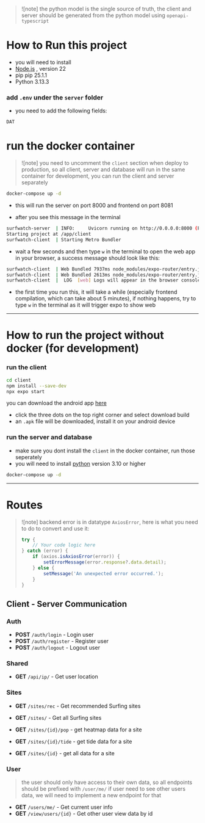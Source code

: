 > ![note]
> the python model is the single source of truth, the client and server should be generated from the python model using `openapi-typescript`

# How to Run this project

- you will need to install
- [Node.js](https://nodejs.org/en/download/) , version 22
- pip pip 25.1.1
- Python 3.13.3

### add `.env` under the `server` folder
- you need to add the following fields:
```env
DAT
```

# run the docker container

> ![note]
> you need to uncomment the `client` section when deploy to production, so all client, server and database will run in the same container
> for development, you can run the client and server separately

```bash
docker-compose up -d
```

- this will run the server on port 8000 and frontend on port 8081

- after you see this message in the terminal

```bash
surfwatch-server  | INFO:     Uvicorn running on http://0.0.0.0:8000 (Press CTRL+C to quit)
Starting project at /app/client
surfwatch-client  | Starting Metro Bundler
```

- wait a few seconds and then type `w` in the terminal to open the web app in your browser, a success message should look like this:

```bash
surfwatch-client  | Web Bundled 7937ms node_modules/expo-router/entry.js (782 modules)
surfwatch-client  | Web Bundled 2613ms node_modules/expo-router/entry.js (781 modules)
surfwatch-client  |  LOG  [web] Logs will appear in the browser console
```

- the first time you run this, it will take a while (especially frontend compilation, which can take about 5 minutes), if nothing happens, try to type `w` in the terminal as it will trigger expo to show web

---

# How to run the project without docker (for development)

### run the client

```bash
cd client
npm install --save-dev
npx expo start
```

you can download the android app [here](https://expo.dev/accounts/kiminus/projects/client/builds/3861ecc3-46b3-4505-b4e9-c5c379fafe58)

- click the three dots on the top right corner and select download build
- an `.apk` file will be downloaded, install it on your android device

### run the server and database

- make sure you dont install the `client` in the docker container, run those seperately
- you will need to install [python](https://www.python.org/downloads/) version 3.10 or higher

```bash
docker-compose up -d
```

---

# Routes

> ![note]
> backend error is in datatype `AxiosError`, here is what you need to do to convert and use it:
>
> ```typescript
> try {
>     // Your code logic here
> } catch (error) {
>     if (axios.isAxiosError(error)) {
>         setErrorMessage(error.response?.data.detail);
>     } else {
>         setMessage('An unexpected error occurred.');
>     }
> }
> ```


## Client - Server Communication

### Auth

- **POST** `/auth/login` - Login user
- **POST** `/auth/register` - Register user
- **POST** `/auth/logout` - Logout user

### Shared

- **GET** `/api/ip/` - Get user location

### Sites

- **GET** `/sites/rec` - Get recommended Surfing sites
- **GET** `/sites/` - Get all Surfing sites

- **GET** `/sites/{id}/pop` - get heatmap data for a site
- **GET** `/sites/{id}/tide` - get tide data for a site
- **GET** `/sites/{id}` - get all data for a site

### User

> the user should only have access to their own data, so all endpoints should be prefixed with `/user/me/`
> if user need to see other users data, we will need to implement a new endpoint for that

- **GET** `/users/me/` - Get current user info
- **GET** `/view/users/{id}` - Get other user view data by id
